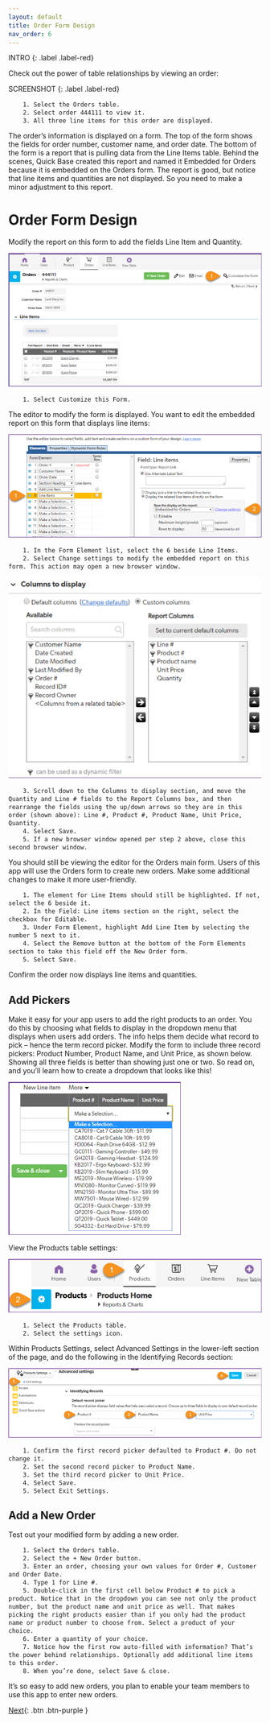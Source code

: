 ```yaml
---
layout: default
title: Order Form Design
nav_order: 6
---
```


INTRO
{: .label .label-red}

Check out the power of table relationships by viewing an order:

SCREENSHOT
{: .label .label-red}

~~~
    1. Select the Orders table.  
    2. Select order 444111 to view it. 
    3. All three line items for this order are displayed.
~~~

The order’s information is displayed on a form. The top of the form shows the fields for order number, customer name, and order date. The bottom of the form is a report that is pulling data from the Line Items table. Behind the scenes, Quick Base created this report and named it Embedded for Orders because it is embedded on the Orders form. The report is good, but notice that line items and quantities are not displayed. So you need to make a minor adjustment to this report. 

# Order Form Design

Modify the report on this form to add the fields Line Item and Quantity.

![](assets/images/lineItemsForm.png)

~~~
    1. Select Customize this Form.
~~~

The editor to modify the form is displayed. You want to edit the embedded report on this form that displays line items:

![](assets/images/lineItemsMod.png)

~~~
    1. In the Form Element list, select the 6 beside Line Items.
    2. Select Change settings to modify the embedded report on this form. This action may open a new browser window.
~~~

![](assets/images/lineItemsCol.png)

~~~
    3. Scroll down to the Columns to display section, and move the Quantity and Line # fields to the Report Columns box, and then rearrange the fields using the up/down arrows so they are in this order (shown above): Line #, Product #, Product Name, Unit Price, Quantity. 
    4. Select Save.
    5. If a new browser window opened per step 2 above, close this second browser window. 
~~~

You should still be viewing the editor for the Orders main form. Users of this app will use the Orders form to create new orders. Make some additional changes to make it more user-friendly.

~~~
    1. The element for Line Items should still be highlighted. If not, select the 6 beside it. 
    2. In the Field: Line items section on the right, select the checkbox for Editable.  
    3. Under Form Element, highlight Add Line Item by selecting the number 5 next to it. 
    4. Select the Remove button at the bottom of the Form Elements section to take this field off the New Order form. 
    5. Select Save.
~~~

Confirm the order now displays line items and quantities. 
 
## Add Pickers
Make it easy for your app users to add the right products to an order. You do this by choosing what fields to display in the dropdown menu that displays when users add orders. The info helps them decide what record to pick – hence the term record picker. Modify the form to include three record pickers: Product Number, Product Name, and Unit Price, as shown below. Showing all three fields is better than showing just one or two. So read on, and you’ll learn how to create a dropdown that looks like this!

![](assets/images/productPicker.png)

View the Products table settings:

![](assets/images/productsTableSettings.png)

~~~
    1. Select the Products table.
    2. Select the settings icon.
~~~

Within Products Settings, select Advanced Settings in the lower-left section of the page, and do the following in the Identifying Records section:

![](assets/images/productsTableSettingsAdv.png)

~~~
    1. Confirm the first record picker defaulted to Product #. Do not change it. 
    2. Set the second record picker to Product Name.
    3. Set the third record picker to Unit Price. 
    4. Select Save.
    5. Select Exit Settings. 
~~~

## Add a New Order

Test out your modified form by adding a new order.

~~~
    1. Select the Orders table.
    2. Select the + New Order button.
    3. Enter an order, choosing your own values for Order #, Customer and Order Date. 
    4. Type 1 for Line #.
    5. Double-click in the first cell below Product # to pick a product. Notice that in the dropdown you can see not only the product number, but the product name and unit price as well. That makes picking the right products easier than if you only had the product name or product number to choose from. Select a product of your choice.
    6. Enter a quantity of your choice. 
    7. Notice how the first row auto-filled with information? That’s the power behind relationships. Optionally add additional line items to this order. 
    8. When you’re done, select Save & close.
~~~

It’s so easy to add new orders, you plan to enable your team members to use this app to enter new orders.

[Next](report.html){: .btn .btn-purple }